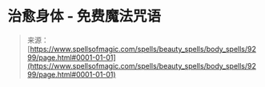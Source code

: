 <!--yml

category: 未分类

date: 2024-06-12 18:45:11

-->

# 治愈身体 - 免费魔法咒语

> 来源：[https://www.spellsofmagic.com/spells/beauty_spells/body_spells/9299/page.html#0001-01-01](https://www.spellsofmagic.com/spells/beauty_spells/body_spells/9299/page.html#0001-01-01)
